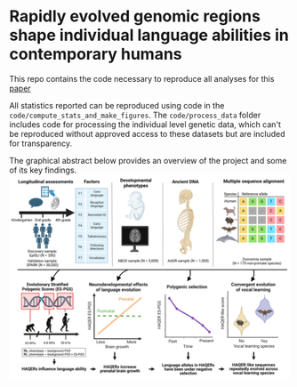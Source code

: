 # Rapidly evolved genomic regions shape individual language abilities in contemporary humans

This repo contains the code necessary to reproduce all analyses for this [paper](LINK)

All statistics reported can be reproduced using code in the `code/compute_stats_and_make_figures`. The `code/process_data` folder includes code for processing the individual level genetic data, which can't be reproduced without approved access to these datasets but are included for transparency.

The graphical abstract below provides an overview of the project and some of its key findings.
![graphical abstract](figures/graphical_abstract.png)
